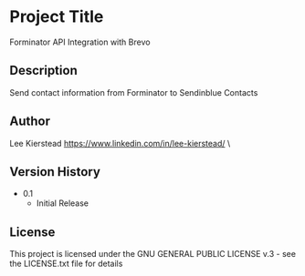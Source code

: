 # Project Title

Forminator API Integration with Brevo

## Description

Send contact information from Forminator to Sendinblue Contacts

## Author

Lee Kierstead
https://www.linkedin.com/in/lee-kierstead/ \

## Version History

* 0.1
    * Initial Release

## License

This project is licensed under the  GNU GENERAL PUBLIC LICENSE v.3  - see the LICENSE.txt file for details
